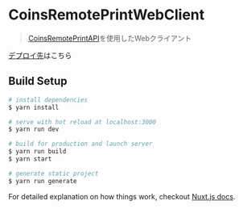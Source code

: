 # CoinsRemotePrintWebClient

> [CoinsRemotePrintAPI](https://github.com/SIY1121/CoinsRemotePrintAPI)を使用したWebクライアント

[デプロイ先](https://coins-remote-print-web.netlify.com/)はこちら

## Build Setup

``` bash
# install dependencies
$ yarn install

# serve with hot reload at localhost:3000
$ yarn run dev

# build for production and launch server
$ yarn run build
$ yarn start

# generate static project
$ yarn run generate
```

For detailed explanation on how things work, checkout [Nuxt.js docs](https://nuxtjs.org).
